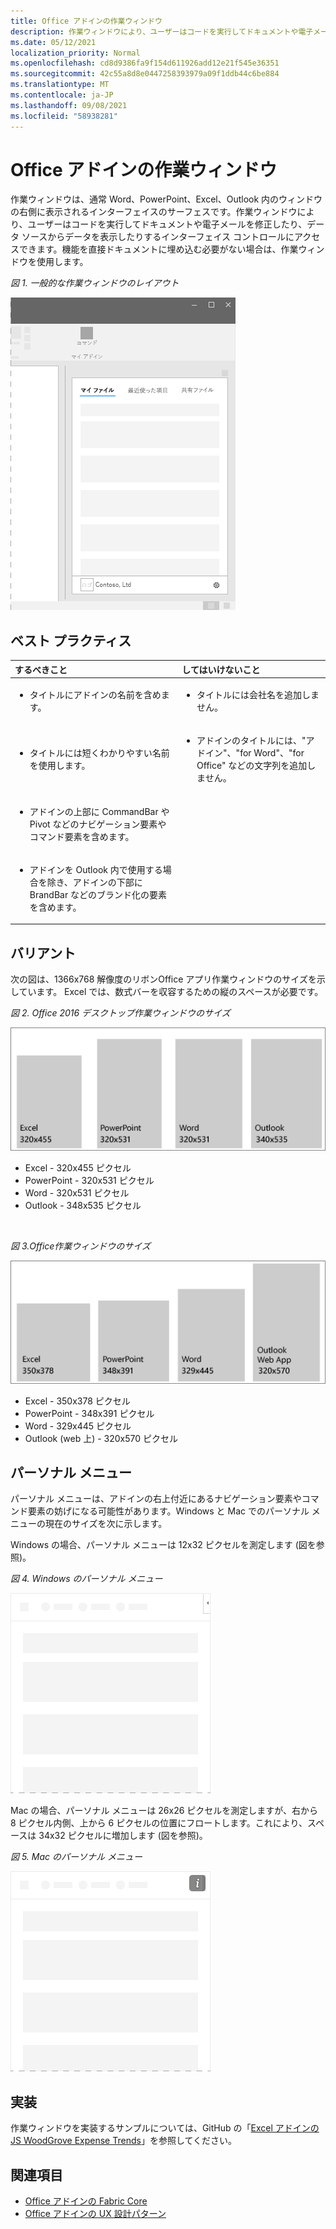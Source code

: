 ```yaml
---
title: Office アドインの作業ウィンドウ
description: 作業ウィンドウにより、ユーザーはコードを実行してドキュメントや電子メールを修正したり、データ ソースからデータを表示したりするインターフェイス コントロールにアクセスできます。
ms.date: 05/12/2021
localization_priority: Normal
ms.openlocfilehash: cd8d9386fa9f154d611926add12e21f545e36351
ms.sourcegitcommit: 42c55a8d8e0447258393979a09f1ddb44c6be884
ms.translationtype: MT
ms.contentlocale: ja-JP
ms.lasthandoff: 09/08/2021
ms.locfileid: "58938281"
---
```

# <a name="task-panes-in-office-add-ins"></a>Office アドインの作業ウィンドウ

作業ウィンドウは、通常 Word、PowerPoint、Excel、Outlook 内のウィンドウの右側に表示されるインターフェイスのサーフェスです。作業ウィンドウにより、ユーザーはコードを実行してドキュメントや電子メールを修正したり、データ ソースからデータを表示したりするインターフェイス コントロールにアクセスできます。機能を直接ドキュメントに埋め込む必要がない場合は、作業ウィンドウを使用します。

*図 1. 一般的な作業ウィンドウのレイアウト*

![上部にセクション タブ、左下に会社のロゴと会社名、右下に設定アイコンを含む一般的な作業ウィンドウ レイアウトを表示する図。](../images/overview-with-app-task-pane.png)

## <a name="best-practices"></a>ベスト プラクティス

|するべきこと|してはいけないこと|
|:-----|:--------|
|<ul><li>タイトルにアドインの名前を含めます。</li></ul>|<ul><li>タイトルには会社名を追加しません。</li></ul>|
|<ul><li>タイトルには短くわかりやすい名前を使用します。</li></ul>|<ul><li>アドインのタイトルには、"アドイン"、"for Word"、"for Office" などの文字列を追加しません。</li></ul>|
|<ul><li>アドインの上部に CommandBar や Pivot などのナビゲーション要素やコマンド要素を含めます。</li></ul>||
|<ul><li>アドインを Outlook 内で使用する場合を除き、アドインの下部に BrandBar などのブランド化の要素を含めます。</li></ul>||

## <a name="variants"></a>バリアント

次の図は、1366x768 解像度のリボンOffice アプリ作業ウィンドウのサイズを示しています。 Excel では、数式バーを収容するための縦のスペースが必要です。  

*図 2. Office 2016 デスクトップ作業ウィンドウのサイズ*

![デスクトップ作業ウィンドウのサイズを 1366x768 解像度で表示する図。](../images/office-2016-taskpane-sizes.png)

- Excel - 320x455 ピクセル
- PowerPoint - 320x531 ピクセル
- Word - 320x531 ピクセル
- Outlook - 348x535 ピクセル

<br/>

*図 3.Office作業ウィンドウのサイズ*

![作業ウィンドウのサイズを 1366x768 解像度で表示する図。](../images/office-365-taskpane-sizes.png)

- Excel - 350x378 ピクセル
- PowerPoint - 348x391 ピクセル
- Word - 329x445 ピクセル
- Outlook (web 上) - 320x570 ピクセル

## <a name="personality-menu"></a>パーソナル メニュー

パーソナル メニューは、アドインの右上付近にあるナビゲーション要素やコマンド要素の妨げになる可能性があります。Windows と Mac でのパーソナル メニューの現在のサイズを次に示します。

Windows の場合、パーソナル メニューは 12x32 ピクセルを測定します (図を参照)。

*図 4. Windows のパーソナル メニュー*

![デスクトップ上のパーソナリティ メニュー Windows図。](../images/personality-menu-win.png)

Mac の場合、パーソナル メニューは 26x26 ピクセルを測定しますが、右から 8 ピクセル内側、上から 6 ピクセルの位置にフロートします。これにより、スペースは 34x32 ピクセルに増加します (図を参照)。

*図 5. Mac のパーソナル メニュー*

![Mac デスクトップのパーソナリティ メニューを示す図。](../images/personality-menu-mac.png)

## <a name="implementation"></a>実装

作業ウィンドウを実装するサンプルについては、GitHub の「[Excel アドインの JS WoodGrove Expense Trends](https://github.com/OfficeDev/Excel-Add-in-WoodGrove-Expense-Trends)」を参照してください。

## <a name="see-also"></a>関連項目

- [Office アドインの Fabric Core](fabric-core.md)
- [Office アドインの UX 設計パターン](../design/ux-design-pattern-templates.md)
